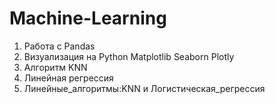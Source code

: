 # Machine-Learning

1. Работа с Pandas
2. Визуализация на Python Matplotlib Seaborn Plotly
3. Алгоритм KNN
4. Линейная регрессия
5. Линейные_алгоритмы:KNN и Логистическая_регрессия

